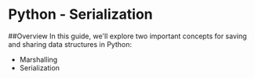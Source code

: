 # Python - Serialization

##Overview
In this guide, we'll explore two important concepts for saving and sharing data structures in Python:

* Marshalling
* Serialization
